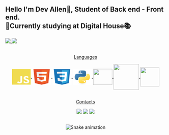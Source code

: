 ## Hello I'm Dev Allen👋, Student of Back end - Front end. <br/>📍Currently studying at <a>Digital House</a>📚




<div align="line">
  <a href="https://github.com/printAllen-Lee">
  <img height="160em" src="https://github-readme-stats.vercel.app/api?username=printAllen-Lee&show_icons=true&theme=dracula&include_all_commits=true&count_private=true"/>
  <img height="160em" src="https://github-readme-stats.vercel.app/api/top-langs/?username=printAllen-Lee&layout=compact&langs_count=7&theme=dracula"/>
</div>
  
<div style="display: inline_block" align="center"><br>
  <p> Languages </p>
  <img align="center" alt="Allen-Js" height="50" width="60" src="https://raw.githubusercontent.com/devicons/devicon/master/icons/javascript/javascript-plain.svg">
  <img align="center" alt="Allen-HTML" height="50" width="60" src="https://raw.githubusercontent.com/devicons/devicon/master/icons/html5/html5-original.svg">
  <img align="center" alt="Allen-CSS" height="50" width="60" src="https://raw.githubusercontent.com/devicons/devicon/master/icons/css3/css3-original.svg">
  <img align="center" alt="Allen-Python" height="50" width="60" src="https://raw.githubusercontent.com/devicons/devicon/master/icons/python/python-original.svg">
  <img align="center" height="50" width="60" src="https://cdn.jsdelivr.net/gh/devicons/devicon/icons/nodejs/nodejs-plain.svg" />
  <img align="center" height="80" width="80" src="https://cdn.jsdelivr.net/gh/devicons/devicon/icons/git/git-original-wordmark.svg" />
  <img align="center" height="60" width="60"src="https://img.icons8.com/color/48/000000/visual-studio-code-2019.png"/>
  

</div>
  
##
  
<div align="center">
    
   <p>Contacts</p>
  <a href="https://www.instagram.com/4llen_jr/" target="_blank"><img src="https://img.shields.io/badge/-Instagram-%23E4405F?style=for-the-badge&logo=instagram&logoColor=white" target="_blank"></a>
  <a href = "mailto:printallenlee@gmail.com"><img src="https://img.shields.io/badge/-Gmail-%23333?style=for-the-badge&logo=gmail&logoColor=white" target="_blank"></a>
  <a href="https://www.linkedin.com/in/printallenlee/" target="_blank"><img src="https://img.shields.io/badge/-LinkedIn-%230077B5?style=for-the-badge&logo=linkedin&logoColor=white" target="_blank"></a> 
  
  
 ##
  ![Snake animation](https://github.com/printAllen-Lee/printAllen-Lee/blob/output/github-contribution-grid-snake.svg)
 </div>
